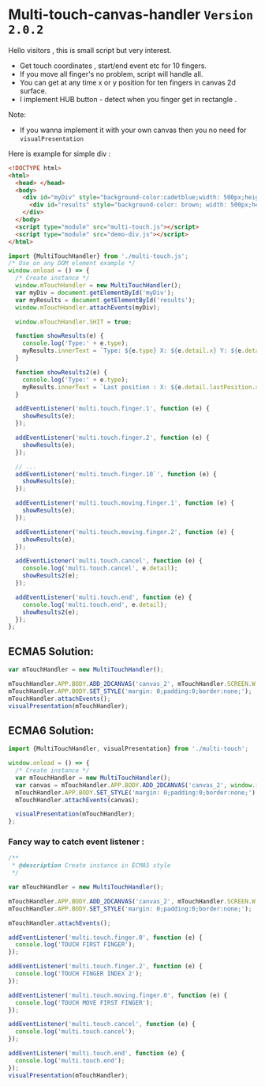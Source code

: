 # Multi-touch-canvas-handler `Version 2.0.2`

Hello visitors , this is small script but very interest.

- Get touch coordinates , start/end event etc for 10 fingers.
- If you move all finger's no problem, script will handle all.
- You can get at any time x or y position for ten fingers in canvas 2d surface.
- I implement HUB button - detect when you finger get in rectangle .

Note:

- If you wanna implement it with your own canvas then you no need for `visualPresentation`

Here is example for simple div :

```html
<!DOCTYPE html>
<html>
  <head> </head>
  <body>
    <div id="myDiv" style="background-color:cadetblue;width: 500px;height: 500px;">
      <div id="results" style="background-color: brown; width: 500px;height: 50px;"></div>
    </div>
  </body>
  <script type="module" src="multi-touch.js"></script>
  <script type="module" src="demo-div.js"></script>
</html>
```

```js
import {MultiTouchHandler} from './multi-touch.js';
/* Use on any DOM element example */
window.onload = () => {
  /* Create instance */
  window.mTouchHandler = new MultiTouchHandler();
  var myDiv = document.getElementById('myDiv');
  var myResults = document.getElementById('results');
  window.mTouchHandler.attachEvents(myDiv);

  window.mTouchHandler.SHIT = true;

  function showResults(e) {
    console.log('Type:' + e.type);
    myResults.innerText = `Type: ${e.type} X: ${e.detail.x} Y: ${e.detail.y}`;
  }

  function showResults2(e) {
    console.log('Type:' + e.type);
    myResults.innerText = `Last position : X: ${e.detail.lastPosition.x} Y: ${e.detail.lastPosition.y}`;
  }

  addEventListener('multi.touch.finger.1', function (e) {
    showResults(e);
  });

  addEventListener('multi.touch.finger.2', function (e) {
    showResults(e);
  });

  // ...
  addEventListener('multi.touch.finger.10`', function (e) {
    showResults(e);
  });

  addEventListener('multi.touch.moving.finger.1', function (e) {
    showResults(e);
  });

  addEventListener('multi.touch.moving.finger.2', function (e) {
    showResults(e);
  });

  addEventListener('multi.touch.cancel', function (e) {
    console.log('multi.touch.cancel', e.detail);
    showResults2(e);
  });

  addEventListener('multi.touch.end', function (e) {
    console.log('multi.touch.end', e.detail);
    showResults2(e);
  });
};
```

## ECMA5 Solution:

```js
var mTouchHandler = new MultiTouchHandler();

mTouchHandler.APP.BODY.ADD_2DCANVAS('canvas_2', mTouchHandler.SCREEN.W, mTouchHandler.SCREEN.H);
mTouchHandler.APP.BODY.SET_STYLE('margin: 0;padding:0;border:none;');
mTouchHandler.attachEvents();
visualPresentation(mTouchHandler);
```

###

## ECMA6 Solution:

```js
import {MultiTouchHandler, visualPresentation} from './multi-touch';

window.onload = () => {
  /* Create instance */
  var mTouchHandler = new MultiTouchHandler();
  var canvas = mTouchHandler.APP.BODY.ADD_2DCANVAS('canvas_2', window.innerWidth, window.innerHeight);
  mTouchHandler.APP.BODY.SET_STYLE('margin: 0;padding:0;border:none;');
  mTouchHandler.attachEvents(canvas);

  visualPresentation(mTouchHandler);
};
```

### Fancy way to catch event listener :

```javascript
/**
 * @description Create instance in ECMA5 style
 */

var mTouchHandler = new MultiTouchHandler();

mTouchHandler.APP.BODY.ADD_2DCANVAS('canvas_2', mTouchHandler.SCREEN.W, mTouchHandler.SCREEN.H);
mTouchHandler.APP.BODY.SET_STYLE('margin: 0;padding:0;border:none;');

mTouchHandler.attachEvents();

addEventListener('multi.touch.finger.0', function (e) {
  console.log('TOUCH FIRST FINGER');
});

addEventListener('multi.touch.finger.2', function (e) {
  console.log('TOUCH FINGER INDEX 2');
});

addEventListener('multi.touch.moving.finger.0', function (e) {
  console.log('TOUCH MOVE FIRST FINGER');
});

addEventListener('multi.touch.cancel', function (e) {
  console.log('multi.touch.cancel');
});

addEventListener('multi.touch.end', function (e) {
  console.log('multi.touch.end');
});
visualPresentation(mTouchHandler);
```

